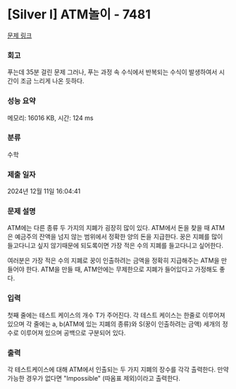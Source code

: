 # [Silver I] ATM놀이 - 7481 

[문제 링크](https://www.acmicpc.net/problem/7481) 

### 회고
푸는데 35분 걸린 문제
그러나, 푸는 과정 속 수식에서 반복되는 수식이 발생하여서 시간이 조금 느리게 나온 듯하다.

### 성능 요약

메모리: 16016 KB, 시간: 124 ms

### 분류

수학

### 제출 일자

2024년 12월 11일 16:04:41

### 문제 설명

<p>ATM에는 다른 종류 두 가지의 지폐가 굉장히 많이 있다. ATM에서 돈을 찾을 때 ATM은 예금주의 잔액을 넘지 않는 범위에서 정확한 양의 돈을 지급한다. 꿍은 지폐를 많이 들고다니고 싶지 않기때문에 되도록이면 가장 적은 수의 지폐를 들고다니고 싶어한다.</p>

<p>여러분은 가장 적은 수의 지폐로 꿍이 인출하려는 금액을 정확히 지급해주는 ATM을 만들어야 한다. ATM을 만들 때, ATM안에는 무제한으로 지폐가 들어있다고 가정해도 좋다.</p>

### 입력 

 <p>첫째 줄에는 테스트 케이스의 개수 T가 주어진다. 각 테스트 케이스는 한줄로 이루어져 있으며 각 줄에는 a, b(ATM에 있는 지폐의 종류)와 S(꿍이 인출하려는 금액) 세개의 정수로 이루어져 있으며 공백으로 구분되어 있다.</p>

### 출력 

 <p>각 테스트케이스에 대해 ATM에서 인출되는 두 가지 지폐의 장수를 각각 출력한다. 만약 가능한 경우가 없다면 "Impossible" (따옴표 제외)이라고 출력한다.</p>

